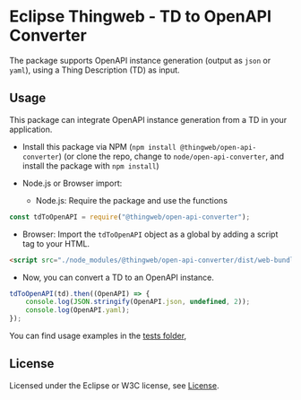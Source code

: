 # Eclipse Thingweb - TD to OpenAPI Converter

The package supports OpenAPI instance generation (output as `json` or `yaml`), using a Thing Description (TD) as input.

## Usage

This package can integrate OpenAPI instance generation from a TD in your application.

- Install this package via NPM (`npm install @thingweb/open-api-converter`) (or clone the repo, change to `node/open-api-converter`, and install the package with `npm install`)

-   Node.js or Browser import:

    -   Node.js: Require the package and use the functions

```javascript
const tdToOpenAPI = require("@thingweb/open-api-converter");
```

-   Browser: Import the `tdToOpenAPI` object as a global by adding a script tag to your HTML.

```html
<script src="./node_modules/@thingweb/open-api-converter/dist/web-bundle.min.js"></script>
```

-   Now, you can convert a TD to an OpenAPI instance.

```javascript
tdToOpenAPI(td).then((OpenAPI) => {
    console.log(JSON.stringify(OpenAPI.json, undefined, 2));
    console.log(OpenAPI.yaml);
});
```

You can find usage examples in the [tests folder](./tests/),

## License

Licensed under the Eclipse or W3C license, see [License](https://github.com/eclipse-thingweb/td-tools/blob/main/LICENSE.md).
